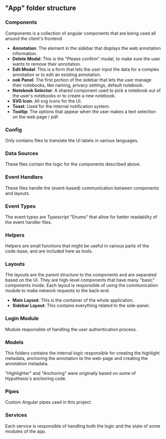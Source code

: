 ## "App" folder structure

### Components
Components is a collection of angular components that are being used all around the client's frontend.

- **Annotation**: The element in the sidebar that displays the web annotation information.
- **Delete Modal**: This is the "Please confirm" modal, to make sure the user wants to remove their annotation.
- **Edit Modal**: This is a form that lets the user input the data for a complex annotation or to edit an existing annotation.
- **ook Panel**: The first portion of the sidebar that lets the user manage their notebooks, like naming, privacy settings, default notebook.
- **Notebook Selector**: A shared component used to pick a notebook out of the user's notebooks or to create a new notebook.
- **SVG Icon**: All svg icons for the UI.
- **Toast**: Used for the internal notification system.
- **Tooltip**: The options that appear when the user makes a text selection on the web page / pdf.

### Config
Only contains files to translate the UI labels in various languages.

### Data Sources
These files contain the logic for the components described above.

### Event Handlers
These files handle the (event-based) communication between components and layouts.

### Event Types
The event types are Typescript "Enums" that allow for better readability of the event handler files.

### Helpers
Helpers are small functions that might be useful in various parts of the code-base, and are included here as tools.

### Layouts
The layouts are the parent structure to the components and are separated based on the UI. They are high-level components that have many "basic" components inside.
Each layout is responsible of using the communication module to make network requests to the back-end.

- **Main Layout**: This is the container of the whole application.
- **Sidebar Layout**: This contains everything related to the side-panel.

### Login Module
Module responsible of handling the user authentication process.

### Models
This folders contains the internal logic responsible for creating the highlight metadata, anchoring the annotation to the web-page and creating the annotation metadata.

"Highlighter" and "Anchoring" were originally based on some of Hypothesis's anchoring code.

### Pipes
Custom Angular pipes used in this project.

### Services
Each service is responsible of handling both the logic and the state of some modules of the app.
